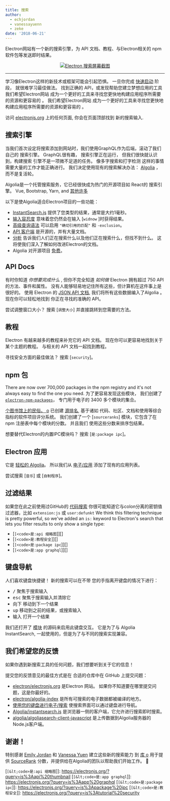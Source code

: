 ```yaml
---
title: 搜索
author:
  - echjordan
  - vanessayuenn
  - zeke
date: '2018-06-21'
---
```


Electron网站有一个新的搜索引擎，为 API 文档、教程、与Electron相关的 npm 软件包等发送即时结果。

<figure>
  <a href="https://electronjs.org/?query=resize" style="display: block; text-align: center;">
    <img class="screenshot" src="https://user-images.githubusercontent.com/2289/41683719-417ca80a-7490-11e8-9a52-fb145f4251ba.png" alt="Electron 搜索屏幕截图">
  </a>
</figure>

---

学习像Electron这样的新技术或框架可能会引起恐惧。 一旦你完成 [快速启动](https://github.com/electron/electron-quick-start) 阶段， 就很难学习最佳做法。 找到正确的 API，或发现帮助您建立梦想应用的工具 我们希望Electron网站 成为一个更好的工具来寻找您更快地构建应用程序所需要的资源和更容易的 。 我们希望Electron网站 成为一个更好的工具来寻找您更快地构建应用程序所需要的资源和更容易的 。

访问 [electronjs.org](https://electronjs.org) 上的任何页面, 你会在页面顶部找到 新的搜索输入.

## 搜索引擎

当我们首次设定将搜索添加到网站时，我们使用GraphQL作为后端，滚动了我们自己的 搜索引擎。 GraphQL很有趣， 搜索引擎正在运行， 但我们很快就认识到，构建搜索 引擎不是一项微不足道的任务。 像多字搜索和打字检测 这样的事情需要大量的工作才能正确进行。 我们决定使用现有的搜索解决办法： [Algolia](https://algolia.com) ，而不是复活轮。

Algolia是一个托管搜索服务，它已经很快成为热门的开源项目如 React的 搜索引擎。 Vue, Bootstrap, Yarn, and [其他许多](https://community.algolia.com/docsearch/)

以下是使Algolia适合Electron项目的一些功能：

- [InstantSearch.js](https://community.algolia.com/instantsearch.js) 提供了您类型的结果，通常是大约1毫秒。
- [输入容忍度](https://www.algolia.com/doc/guides/textual-relevance/typo-tolerance/) 意味着您仍然会在输入 [`widnow` ]时获得结果。
- [高级查询语法](https://www.algolia.com/doc/api-reference/api-parameters/advancedSyntax/) 可以启用 `"确切引用的匹配"` 和 `-exclusion`。
- [API 客户端](https://www.algolia.com/doc/api-client/javascript/getting-started/) 是开源的，并有大量文档。
- [分析](https://www.algolia.com/doc/guides/analytics/analytics-overview/) 告诉我们人们正在搜索什么以及他们正在搜索什么，但找不到什么。 这将使我们深入了解如何改进Electron的文档。
- Algolia 对开源项目 [免费](https://www.algolia.com/for-open-source)。

## API Docs

有时你知道 *你想要完成什么* , 但你不完全知道 *如何做* Electron 拥有超过 750 API 的方法、事件和属性。 没有人能够轻易地记住所有这些，但计算机在这件事上是很好的。 使用 Electron 的 [JSON API 文档](https://electronjs.org/blog/api-docs-json-schema), 我们将所有这些数据编入了Algolia 。 现在你可以轻松地找到 你正在寻找的准确的 API。

尝试调整窗口大小？ 搜索 [`调整大小`] 并直接跳转到您需要的方法。

## 教程

Electron 有越来越多的教程来补充它的 API 文档。 现在你可以更容易地找到关于某个主题的教程。 与相关的 API 文档一起找到教程。

寻找安全方面的最佳做法？ 搜索 [`security`]。

## npm 包

There are now over 700,000 packages in the npm registry and it's not always easy to find the one you need. 为了更容易发现这些模块， 我们创建了 [`electron-npm-packages`][]， 专门用于电子的 3400 多个模块的集合。

[个图书馆上的民俗。 o](https://libraries.io) 已创建 [源排名](https://docs.libraries.io/overview.html#sourcerank), 基于诸如 代码、社区、文档和使用等综合指标的软件项目评分系统。 我们创建了一个 [`sourceranks`] 模块，它包含了在 npm 注册表中每个模块的分数。 并且我们 使用这些分数来排序包结果。

想要替代Electron的内置IPC模块吗？ 搜索 [`是:package ipc`]。

## Electron 应用

它是 [轻松的 Algolia](https://github.com/electron/algolia-indices)。 所以我们从 [电子/应用](https://github.com/electron/apps) 添加了现有的应用列表。

尝试搜索 [`音乐`] 或 [`自制程序`]。

## 过滤结果

如果您在此之前使用过GitHub的 [代码搜索](https://github.com/search) 你很可能知道它与colon分离的密钥值过滤器，比如 `extension:js` 或 `user:defunkt` We think this filtering technique is pretty powerful, so we've added an `is:` keyword to Electron's search that lets you filter results to only show a single type:

- [`[<code>是:api 缩略图`]</code>][]
- [`[<code>是:教程安全`]</code>][]
- [`[<code>是:package ipc`]</code>][]
- [`[<code>是:app graphql`]</code>][]

## 键盘导航

人们喜欢键盘快捷键！ 新的搜索可以在不带 您的手指离开键盘的情况下进行：

- <kbd>/</kbd> 聚焦于搜索输入
- <kbd>esc</kbd> 聚焦于搜索输入并清除它
- <kbd>向下</kbd> 移动到下一个结果
- <kbd>up</kbd> 移动到之前的结果，或搜索输入
- <kbd>输入</kbd> 打开一个结果

我们还打开了 [模块](https://github.com/electron/search-with-your-keyboard/) 的源码来启用此键盘交互。 它是为了与 Algolia InstantSearch, 一起使用的，但是为了与不同的搜索实现兼容。

## 我们希望您的反馈

如果你遇到新搜索工具的任何问题，我们想要听到关于它的信息！

提交您的反馈意见的最佳方式是在 合适的仓库中在 GitHub 上提交问题：

- [electron/electronjs.org](https://github.com/electron/electronjs.org) 是Electron 网站。 如果你不知道要在哪里提交问题，这是你最好的。
- [electron/algolia-index](https://github.com/electron/algolia-indices) 是所有可搜索的电子数据都被编译的地方。
- [使用您的键盘进行电子/搜索](https://github.com/electron/search-with-your-keyboard) 使搜索界面可以通过键盘进行导航。
- [Algolia/instantsearch.js](https://github.com/algolia/instantsearch.js) 是浏览器一侧的客户端，它允许进行搜索即时搜索。
- [algolia/algoliasearch-client-javascript](https://github.com/algolia/algoliasearch-client-javascript) 是上传数据到Algolia服务器的Node.js客户端。

## 谢谢！

特别感谢 [Emily Jordan](https://github.com/echjordan) 和 [Vanessa Yuen](https://github.com/vanessayuenn) 建立这些新的搜索能力 到 [库 o](https://libraries.io) 用于提供 [SourceRank](https://docs.libraries.io/overview.html#sourcerank) 分数，并提供给在Algolia的团队以帮助我们开始工作。 🍹

[`electron-npm-packages`]: https://ghub.io/electron-npm-packages
[`[&lt;code>是:api 缩略图`]</code>]: https://electronjs.org/?query=is%3Aapi%20thumbnail
[`[&lt;code>是:app graphql`]</code>]: https://electronjs.org/?query=is%3Aapp%20graphql
[`[&lt;code>是:package ipc`]</code>]: https://electronjs.org/?query=is%3Apackage%20ipc
[`[&lt;code>是:教程安全`]</code>]: https://electronjs.org/?query=is%3Atutorial%20security